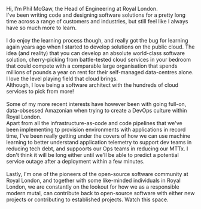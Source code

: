 Hi, I’m Phil McGaw, the Head of Engineering at Royal London.<br>
I've been writing code and designing software solutions for a pretty long time across a range of customers and industries, but still feel like I always have so much more to learn.<br><br>
I do enjoy the learning process though, and really got the bug for learning again years ago when I started to develop solutions on the public cloud.  The idea (and reality) that you can develop an absolute world-class software solution, cherry-picking from battle-tested cloud services in your bedroom that could compete with a comparable large organisation that spends millions of pounds a year on rent for their self-managed data-centres alone.  I love the level playing field that cloud brings.<br>
Although, I love being a software architect with the hundreds of cloud services to pick from more!
<br><br>
Some of my more recent interests have however been with going full-on, data-obsessed Amazonian when trying to create a DevOps culture within Royal London.<br>
Apart from all the infrastructure-as-code and code pipelines that we've been implementing tp provision environments with applications in record time, I've been really getting under the covers of how we can use machine learning to better understand application telemetry to support dev teams in reducing tech debt, and suppoorts our Ops teams in reducing our MTTx.  I don't think it will be long either until we'll be able to predict a potential service outage after a deployment within a few minutes.<br><br>
Lastly, I'm one of the pioneers of the open-source software community at Royal London, and together with some like-minded individuals in Royal London, we are constantly on the lookout for how we as a responsible modern mutal, can contribute back to open-source software with either new projects or contributing to established projects.  Watch this space.

<!---
philmcgaw/philmcgaw is a ✨ special ✨ repository because its `README.md` (this file) appears on your GitHub profile.
You can click the Preview link to take a look at your changes.
--->
